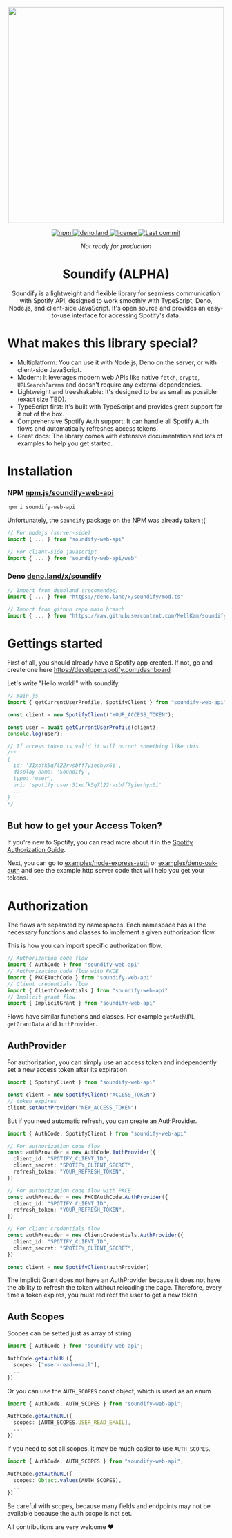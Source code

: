 <div align="center">
  <p align="center">
    <img align="center" width="500px" src="https://user-images.githubusercontent.com/51422045/220605177-226a80c8-9337-4e42-ae40-40787c82a5a9.png">
  </p>
  <p align="center">
    <a href="https://www.npmjs.com/package/soundify-web-api">
      <img alt="npm" src="https://img.shields.io/npm/v/soundify-web-api?color=1DB954">
    </a>
    <a href="https://deno.land/x/soundify">
      <img alt="deno.land" src="https://img.shields.io/github/v/tag/MellKam/soundify?color=1DB954&label=deno.land%2Fx&logo=deno">
    </a>
    <a href="https://github.com/MellKam/soundify/blob/main/LICENSE">
      <img alt="license" src="https://img.shields.io/github/license/MellKam/soundify?color=1DB954">
    </a>
    <a href="https://github.com/MellKam/soundify/commits/main">
      <img src="https://img.shields.io/github/last-commit/MellKam/soundify?color=1DB954" alt="Last commit" />
    </a>
  </p>
</div>

<div align="center">
  <i>Not ready for production</i>
  <strong>
    <h1 align="center">Soundify (ALPHA)</h1>
  </strong>
  <p align="center">
    Soundify is a lightweight and flexible library for seamless communication with Spotify API, designed to work smoothly with TypeScript, Deno, Node.js, and client-side JavaScript. It's open source and provides an easy-to-use interface for accessing Spotify's data.
  </p>
</div>

# What makes this library special?

- Multiplatform: You can use it with Node.js, Deno on the server, or with client-side JavaScript.
- Modern: It leverages modern web APIs like native `fetch`, `crypto`, `URLSearchParams` and doesn't require any external dependencies.
- Lightweight and treeshakable: It's designed to be as small as possible (exact size TBD).
- TypeScript first: It's built with TypeScript and provides great support for it out of the box.
- Comprehensive Spotify Auth support: It can handle all Spotify Auth flows and automatically refreshes access tokens.
- Great docs: The library comes with extensive documentation and lots of examples to help you get started.

# Installation

### NPM [npm.js/soundify-web-api](https://www.npmjs.com/package/soundify-web-api)

```bash
npm i soundify-web-api
```

Unfortunately, the `soundify` package on the NPM was already taken ;(

```ts
// For nodejs (server-side)
import { ... } from "soundify-web-api"

// For client-side javascript
import { ... } from "soundify-web-api/web"
```

### Deno [deno.land/x/soundify](https://deno.land/x/soundify)

```ts
// Import from denoland (recomended)
import { ... } from "https://deno.land/x/soundify/mod.ts"

// Import from github repo main branch 
import { ... } from "https://raw.githubusercontent.com/MellKam/soundify/main/mod.ts";
```

# Gettings started

First of all, you should already have a Spotify app created. If not, go and create one here https://developer.spotify.com/dashboard

Let's write "Hello world!" with soundify.

```js
// main.js
import { getCurrentUserProfile, SpotifyClient } from "soundify-web-api";

const client = new SpotifyClient("YOUR_ACCESS_TOKEN");

const user = await getCurrentUserProfile(client);
console.log(user);

// If access token is valid it will output something like this
/**
{
  id: '31xofk5q7l22rvsbff7yiechyx6i',
  display_name: 'Soundify',
  type: 'user',
  uri: 'spotify:user:31xofk5q7l22rvsbff7yiechyx6i'
  ...
}
*/
```

## But how to get your Access Token?

If you're new to Spotify, you can read more about it in the [Spotify Authorization Guide](https://developer.spotify.com/documentation/general/guides/authorization/). 

Next, you can go to [examples/node-express-auth](https://github.com/MellKam/soundify/tree/main/examples/node-express-auth) or [examples/deno-oak-auth](https://github.com/MellKam/soundify/tree/main/examples/deno-oak-auth) and see the example http server code that will help you get your tokens.


# Authorization

The flows are separated by namespaces. Each namespace has all the necessary functions and classes to implement a given authorization flow.

This is how you can import specific authorization flow. 

```ts
// Authorization code flow
import { AuthCode } from "soundify-web-api"
// Authorization code flow with PKCE
import { PKCEAuthCode } from "soundify-web-api"
// Client credentials flow
import { ClientCredentials } from "soundify-web-api"
// Implicit grant flow
import { ImplicitGrant } from "soundify-web-api"
```

Flows have similar functions and classes. For example `getAuthURL`, `getGrantData` and `AuthProvider`.

## AuthProvider

For authorization, you can simply use an access token and independently set a new access token after its expiration
```ts
import { SpotifyClient } from "soundify-web-api"

const client = new SpotifyClient("ACCESS_TOKEN")
// token expires
client.setAuthProvider("NEW_ACCESS_TOKEN")
```

But if you need automatic refresh, you can create an AuthProvider. 
```ts
import { AuthCode, SpotifyClient } from "soundify-web-api"

// For authorization code flow
const authProvider = new AuthCode.AuthProvider({
  client_id: "SPOTIFY_CLIENT_ID",
  client_secret: "SPOTIFY_CLIENT_SECRET",
  refresh_token: "YOUR_REFRESH_TOKEN",
})

// For authorization code flow with PKCE
const authProvider = new PKCEAuthCode.AuthProvider({
  client_id: "SPOTIFY_CLIENT_ID",
  refresh_token: "YOUR_REFRESH_TOKEN",
})

// For client credentials flow
const authProvider = new ClientCredentials.AuthProvider({
  client_id: "SPOTIFY_CLIENT_ID",
  client_secret: "SPOTIFY_CLIENT_SECRET",
})

const client = new SpotifyClient(authProvider)
```

The Implicit Grant does not have an AuthProvider because it does not have the ability to refresh the token without reloading the page. Therefore, every time a token expires, you must redirect the user to get a new token

## Auth Scopes

Scopes can be setted just as array of string

```ts
import { AuthCode } from "soundify-web-api";

AuthCode.getAuthURL({
  scopes: ["user-read-email"],
  ...
})
```

Or you can use the `AUTH_SCOPES` const object, which is used as an enum
```ts
import { AuthCode, AUTH_SCOPES } from "soundify-web-api";

AuthCode.getAuthURL({
  scopes: [AUTH_SCOPES.USER_READ_EMAIL],
  ...
})
```

If you need to set all scopes, it may be much easier to use `AUTH_SCOPES`.
```ts
import { AuthCode, AUTH_SCOPES } from "soundify-web-api";

AuthCode.getAuthURL({
  scopes: Object.values(AUTH_SCOPES),
  ...
})
```

Be careful with scopes, because many fields and endpoints may not be available because the auth scope is not set.

All contributions are very welcome ❤️



